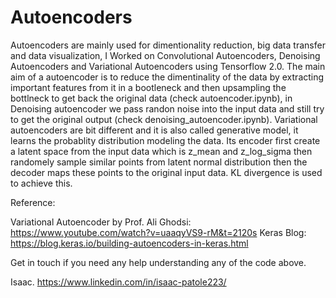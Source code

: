 # Autoencoders

Autoencoders are mainly used for dimentionality reduction, big data transfer and data visualization, I Worked on Convolutional Autoencoders, Denoising Autoencoders and Variational Autoencoders using Tensorflow 2.0.
The main aim of a autoencoder is to reduce the dimentinality of the data by extracting important features from it in a bootleneck and then upsampling the bottlneck to get back the original data (check autoencoder.ipynb), in Denoising autoencoder we pass randon noise into the input data and still try to get the original output (check denoising_autoencoder.ipynb). Variational autoencoders are bit different and it is also called generative model, it learns the probablity distribution modeling the data. Its encoder first create a latent space from the input data which is z_mean and z_log_sigma then randomely sample similar points from latent normal distribution then the decoder maps these points to the original input data. KL divergence is used to achieve this.

Reference:

Variational Autoencoder by Prof. Ali Ghodsi: https://www.youtube.com/watch?v=uaaqyVS9-rM&t=2120s
Keras Blog: https://blog.keras.io/building-autoencoders-in-keras.html 

Get in touch if you need any help understanding any of the code above.


Isaac.
https://www.linkedin.com/in/isaac-patole223/
